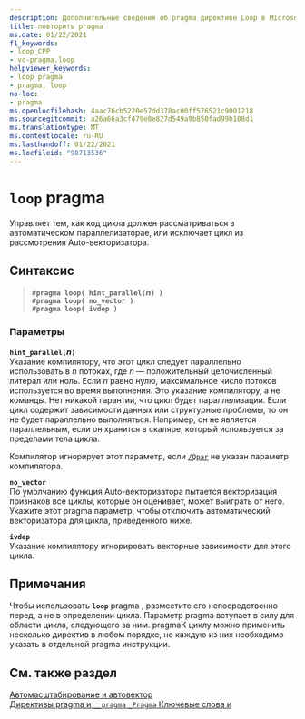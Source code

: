 ```yaml
---
description: Дополнительные сведения об pragma директиве Loop в Microsoft C/C++
title: повторить pragma
ms.date: 01/22/2021
f1_keywords:
- loop_CPP
- vc-pragma.loop
helpviewer_keywords:
- loop pragma
- pragma, loop
no-loc:
- pragma
ms.openlocfilehash: 4aac76cb5220e57dd378ac00ff576521c9001218
ms.sourcegitcommit: a26a66a3cf479e0e827d549a9b850fad99b108d1
ms.translationtype: MT
ms.contentlocale: ru-RU
ms.lasthandoff: 01/22/2021
ms.locfileid: "98713536"
---
```

# <a name="loop-no-locpragma"></a>`loop` pragma

Управляет тем, как код цикла должен рассматриваться в автоматическом параллелизаторае, или исключает цикл из рассмотрения Auto-векторизатора.

## <a name="syntax"></a>Синтаксис

> **`#pragma loop( hint_parallel(`***n***`) )`**\
> **`#pragma loop( no_vector )`**\
> **`#pragma loop( ivdep )`**

### <a name="parameters"></a>Параметры

**`hint_parallel(`***n***`)`**\
Указание компилятору, что этот цикл следует параллельно использовать в *n* потоках, где *n* — положительный целочисленный литерал или ноль. Если *n* равно нулю, максимальное число потоков используется во время выполнения. Это указание компилятору, а не команды. Нет никакой гарантии, что цикл будет параллелизации. Если цикл содержит зависимости данных или структурные проблемы, то он не будет параллельно выполняться. Например, он не является параллельным, если он хранится в скаляре, который используется за пределами тела цикла.

Компилятор игнорирует этот параметр, если [`/Qpar`](../build/reference/qpar-auto-parallelizer.md) не указан параметр компилятора.

**`no_vector`**\
По умолчанию функция Auto-векторизатора пытается векторизация признаков все циклы, которые он оценивает, может выиграть от него. Укажите этот pragma параметр, чтобы отключить автоматический векторизатора для цикла, приведенного ниже.

**`ivdep`**\
Указание компилятору игнорировать векторные зависимости для этого цикла.

## <a name="remarks"></a>Примечания

Чтобы использовать **`loop`** pragma , разместите его непосредственно перед, а не в определении цикла. Параметр pragma вступает в силу для области цикла, следующего за ним. pragmaК циклу можно применить несколько директив в любом порядке, но каждую из них необходимо указать в отдельной pragma инструкции.

## <a name="see-also"></a>См. также раздел

[Автомасштабирование и автовектор](../parallel/auto-parallelization-and-auto-vectorization.md)\
[Директивы pragma и `__pragma` `_Pragma` Ключевые слова и](./pragma-directives-and-the-pragma-keyword.md)
